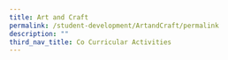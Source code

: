 ```yaml
---
title: Art and Craft
permalink: /student-development/ArtandCraft/permalink
description: ""
third_nav_title: Co Curricular Activities
---
```

